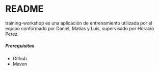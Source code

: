 # README

training-workshop es una aplicación de entrenamiento utilizada por el equipo conformado por Daniel, Matias y Luis, supervisado por Horacio Perez.
##### Prerequisitos
- Github
- Maven
